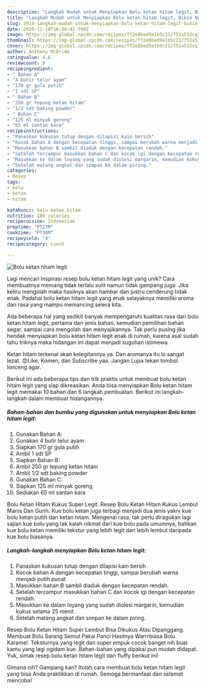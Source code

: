 ```yaml
---
description: "Langkah Mudah untuk Menyiapkan Bolu ketan hitam legit, Bikin Ngiler"
title: "Langkah Mudah untuk Menyiapkan Bolu ketan hitam legit, Bikin Ngiler"
slug: 1014-langkah-mudah-untuk-menyiapkan-bolu-ketan-hitam-legit-bikin-ngiler
date: 2020-11-18T16:54:42.768Z
image: https://img-global.cpcdn.com/recipes/ff2e8bed9a1b5c21/751x532cq70/bolu-ketan-hitam-legit-foto-resep-utama.jpg
thumbnail: https://img-global.cpcdn.com/recipes/ff2e8bed9a1b5c21/751x532cq70/bolu-ketan-hitam-legit-foto-resep-utama.jpg
cover: https://img-global.cpcdn.com/recipes/ff2e8bed9a1b5c21/751x532cq70/bolu-ketan-hitam-legit-foto-resep-utama.jpg
author: Anthony McBride
ratingvalue: 4.6
reviewcount: 9
recipeingredient:
- " Bahan A"
- "4 butir telur ayam"
- "170 gr gula putih"
- "1 sdt SP"
- " Bahan B"
- "250 gr tepung ketan hitam"
- "1/2 sdt baking powder"
- " Bahan C"
- "125 ml minyak goreng"
- "65 ml santan kara"
recipeinstructions:
- "Panaskan kukusan tutup dengan dilapisi kain bersih"
- "Kocok bahan A dengan kecepatan tinggi, sampai berubah warna menjadi putih pucat"
- "Masukkan bahan B sambil diaduk dengan kecepatan rendah."
- "Setelah tercampur masukkan bahan C dan kocok lgi dengan kecepatan rendah."
- "Masukkan ke dalam loyang yang sudah diolesi margarin, kemudian kukus selama 25 menit."
- "Setelah matang angkat dan simpan ke dalam piring."
categories:
- Resep
tags:
- bolu
- ketan
- hitam

katakunci: bolu ketan hitam 
nutrition: 189 calories
recipecuisine: Indonesian
preptime: "PT27M"
cooktime: "PT30M"
recipeyield: "4"
recipecategory: Lunch

---
```



![Bolu ketan hitam legit](https://img-global.cpcdn.com/recipes/ff2e8bed9a1b5c21/751x532cq70/bolu-ketan-hitam-legit-foto-resep-utama.jpg)

Lagi mencari inspirasi resep bolu ketan hitam legit yang unik? Cara membuatnya memang tidak terlalu sulit namun tidak gampang juga. Jika keliru mengolah maka hasilnya akan hambar dan justru cenderung tidak enak. Padahal bolu ketan hitam legit yang enak selayaknya memiliki aroma dan rasa yang mampu memancing selera kita.

Ada beberapa hal yang sedikit banyak mempengaruhi kualitas rasa dari bolu ketan hitam legit, pertama dari jenis bahan, kemudian pemilihan bahan segar, sampai cara mengolah dan menyajikannya. Tak perlu pusing jika hendak menyiapkan bolu ketan hitam legit enak di rumah, karena asal sudah tahu triknya maka hidangan ini dapat menjadi suguhan istimewa.

Ketan hitam terkenal akan kelegitannya ya. Dan aromanya itu lo sangat lezat. 😍Like, Komen, dan Subscribe yaa. Jangan Lupa tekan tombol lonceng agar.


Berikut ini ada beberapa tips dan trik praktis untuk membuat bolu ketan hitam legit yang siap dikreasikan. Anda bisa menyiapkan Bolu ketan hitam legit memakai 10 bahan dan 6 langkah pembuatan. Berikut ini langkah-langkah dalam membuat hidangannya.

<!--inarticleads1-->

##### Bahan-bahan dan bumbu yang digunakan untuk menyiapkan Bolu ketan hitam legit:

1. Gunakan  Bahan A:
1. Gunakan 4 butir telur ayam
1. Siapkan 170 gr gula putih
1. Ambil 1 sdt SP
1. Siapkan  Bahan B:
1. Ambil 250 gr tepung ketan hitam
1. Ambil 1/2 sdt baking powder
1. Gunakan  Bahan C:
1. Siapkan 125 ml minyak goreng
1. Sediakan 65 ml santan kara


Bolu Ketan Hitam Kukus Super Legit. Resep Bolu Ketan Hitam Kukus Lembut Manis Dan Gurih. Kue bolu ketan juga terbagi menjadi dua jenis yakni kue bolu ketan putih dan ketan hitam. Mengenai rasa, tak perlu diragukan lagi sajian kue bolu yang tak kalah nikmat dari kue bolu pada umumnya, bahkan kue bolu ketan memiliki tekstur yang lebih legit dan lebih lembut daripada kue bolu biasanya. 

<!--inarticleads2-->

##### Langkah-langkah menyiapkan Bolu ketan hitam legit:

1. Panaskan kukusan tutup dengan dilapisi kain bersih
1. Kocok bahan A dengan kecepatan tinggi, sampai berubah warna menjadi putih pucat
1. Masukkan bahan B sambil diaduk dengan kecepatan rendah.
1. Setelah tercampur masukkan bahan C dan kocok lgi dengan kecepatan rendah.
1. Masukkan ke dalam loyang yang sudah diolesi margarin, kemudian kukus selama 25 menit.
1. Setelah matang angkat dan simpan ke dalam piring.


Resep Bolu Ketan Hitam Super Lembut Bisa Dikukus Atau Dipanggang. Membuat Bolu Sarang Semut Pakai Panci Hasilnya Warrrbiasa Bolu Karamel. Teksturnya yang legit dan super empuk cocok banget nih buat kamu yang lagi ngidam kue. Bahan-bahan yang dipakai pun mudah didapat. Yuk, simak resep bolu ketan hitam legit dan fluffy berikut ini! 

Gimana nih? Gampang kan? Itulah cara membuat bolu ketan hitam legit yang bisa Anda praktikkan di rumah. Semoga bermanfaat dan selamat mencoba!
